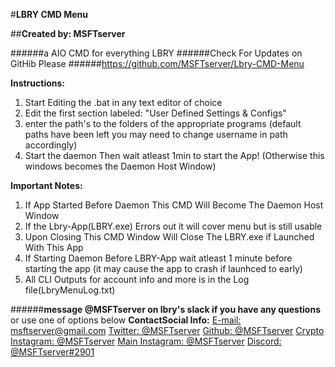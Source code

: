 #**LBRY CMD Menu**

##**Created by: MSFTserver**

######a AIO CMD for everything LBRY
######Check For Updates on GitHib Please
######https://github.com/MSFTserver/Lbry-CMD-Menu

**Instructions:**
1. Start Editing the .bat in any text editor of choice
2. Edit the first section labeled: "User Defined Settings & Configs"
3. enter the path's to the folders of the appropriate programs
   (default paths have been left you may need to change username in path accordingly)
4. Start the daemon Then wait atleast 1min to start the App!
   (Otherwise this windows becomes the Daemon Host Window)

**Important Notes:**
1. If App Started Before Daemon This CMD Will Become The Daemon Host Window
2. If the Lbry-App(LBRY.exe) Errors out it will cover menu but is still usable
3. Upon Closing This CMD Window Will Close The LBRY.exe if Launched With This App
4. If Starting Daemon Before LBRY-App wait atleast 1 minute before starting the app
(it may cause the app to crash if launhced to early)
5. All CLI Outputs for account info and more is in the Log file(LbryMenuLog.txt)


######**message @MSFTserver on lbry's slack if you have any questions**
or use one of options below
**ContactSocial Info:**
[E-mail: msftserver@gmail.com](mailto:msftserver@gmail.com)
[Twitter: @MSFTserver](https://twitter.com/MSFTserver)
[Github: @MSFTserver](https://github.com/MSFTserver)
[Crypto Instagram: @MSFTserver](https://www.instagram.com/msftserver/)
[Main Instagram: @MSFTserver](https://www.instagram.com/compvapelife/)
[Discord: @MSFTserver#2901](https://discord.gg/Ce3t3FW)

